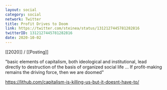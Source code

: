 ```yaml
---
layout: social
category: social
network: Twitter
title: Profit Drives to Doom
link: https://twitter.com/steinea/status/1312127445781282816
twitterID: 1312127445781282816
date: 2020-10-02
---
```


[[2020]] / [[Posting]]

"basic elements of capitalism, both ideological and institutional, lead directly to destruction of the basis of organized social life ... If profit-making remains the driving force, then we are doomed"

<https://lithub.com/capitalism-is-killing-us-but-it-doesnt-have-to/>

